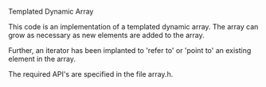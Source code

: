 Templated Dynamic Array

This code is an implementation of a templated dynamic array. The array can grow as necessary as new elements are added to the array. 

Further, an iterator has been implanted to 'refer to' or 'point to' an existing element in the array.

The required API's are specified in the file array.h.